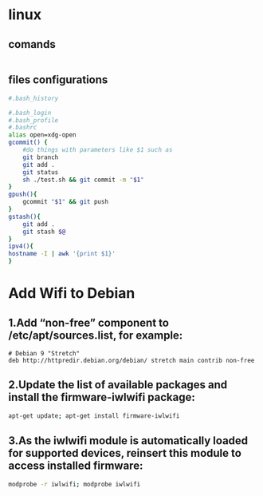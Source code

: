 # linux
## comands
```sh

```
## files configurations
```bash
#.bash_history  

#.bash_login  
#.bash_profile  
#.bashrc
alias open=xdg-open
gcommit() {
    #do things with parameters like $1 such as
    git branch
    git add .
    git status
    sh ./test.sh && git commit -m "$1"
}
gpush(){
    gcommit "$1" && git push
}
gstash(){
    git add .
    git stash $@
}
ipv4(){
hostname -I | awk '{print $1}'
}

```
# Add Wifi to Debian
## 1.Add “non-free” component to /etc/apt/sources.list, for example:
```
# Debian 9 "Stretch"
deb http://httpredir.debian.org/debian/ stretch main contrib non-free
```
## 2.Update the list of available packages and install the firmware-iwlwifi package:
```sh
apt-get update; apt-get install firmware-iwlwifi
```
## 3.As the iwlwifi module is automatically loaded for supported devices, reinsert this module to access installed firmware:
```sh
modprobe -r iwlwifi; modprobe iwlwifi
```
